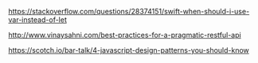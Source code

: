 https://stackoverflow.com/questions/28374151/swift-when-should-i-use-var-instead-of-let

http://www.vinaysahni.com/best-practices-for-a-pragmatic-restful-api

https://scotch.io/bar-talk/4-javascript-design-patterns-you-should-know
